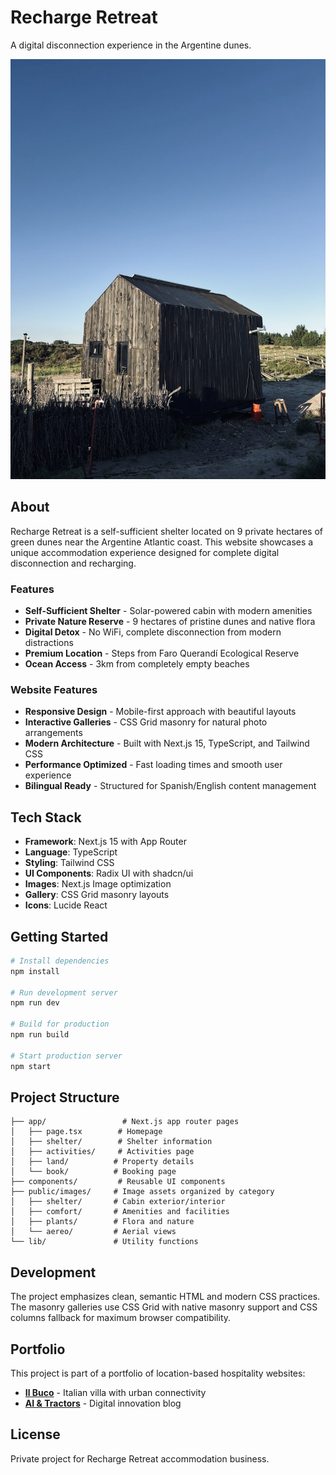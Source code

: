 # Recharge Retreat

A digital disconnection experience in the Argentine dunes.

![Recharge Retreat](public/images/shelter/cabin-exterior-1.jpg)

## About

Recharge Retreat is a self-sufficient shelter located on 9 private hectares of green dunes near the Argentine Atlantic coast. This website showcases a unique accommodation experience designed for complete digital disconnection and recharging.

### Features

- **Self-Sufficient Shelter** - Solar-powered cabin with modern amenities
- **Private Nature Reserve** - 9 hectares of pristine dunes and native flora  
- **Digital Detox** - No WiFi, complete disconnection from modern distractions
- **Premium Location** - Steps from Faro Querandí Ecological Reserve
- **Ocean Access** - 3km from completely empty beaches

### Website Features

- **Responsive Design** - Mobile-first approach with beautiful layouts
- **Interactive Galleries** - CSS Grid masonry for natural photo arrangements
- **Modern Architecture** - Built with Next.js 15, TypeScript, and Tailwind CSS
- **Performance Optimized** - Fast loading times and smooth user experience
- **Bilingual Ready** - Structured for Spanish/English content management

## Tech Stack

- **Framework**: Next.js 15 with App Router
- **Language**: TypeScript
- **Styling**: Tailwind CSS
- **UI Components**: Radix UI with shadcn/ui
- **Images**: Next.js Image optimization
- **Gallery**: CSS Grid masonry layouts
- **Icons**: Lucide React

## Getting Started

```bash
# Install dependencies
npm install

# Run development server
npm run dev

# Build for production
npm run build

# Start production server
npm start
```

## Project Structure

```
├── app/                 # Next.js app router pages
│   ├── page.tsx        # Homepage
│   ├── shelter/        # Shelter information
│   ├── activities/     # Activities page
│   ├── land/          # Property details
│   └── book/          # Booking page
├── components/         # Reusable UI components
├── public/images/     # Image assets organized by category
│   ├── shelter/       # Cabin exterior/interior
│   ├── comfort/       # Amenities and facilities
│   ├── plants/        # Flora and nature
│   └── aereo/         # Aerial views
└── lib/               # Utility functions
```

## Development

The project emphasizes clean, semantic HTML and modern CSS practices. The masonry galleries use CSS Grid with native masonry support and CSS columns fallback for maximum browser compatibility.

## Portfolio

This project is part of a portfolio of location-based hospitality websites:

- **[Il Buco](https://ilbuco.com.ar)** - Italian villa with urban connectivity
- **[AI & Tractors](https://aiandtractors.com)** - Digital innovation blog

## License

Private project for Recharge Retreat accommodation business.